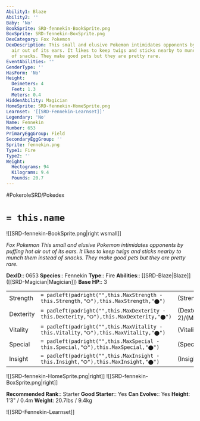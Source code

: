 ```yaml
---
Ability1: Blaze
Ability2: ''
Baby: 'No'
BookSprite: SRD-fennekin-BookSprite.png
BoxSprite: SRD-fennekin-BoxSprite.png
DexCategory: Fox Pokemon
DexDescription: This small and elusive Pokemon intimidates opponents by puffing hot
  air out of its ears. It likes to keep twigs and sticks nearby to munch them instead
  of snacks. They make good pets but they are pretty rare.
EventAbilities: ''
GenderType: ''
HasForm: 'No'
Height:
  Deimeters: 4
  Feet: 1.3
  Meters: 0.4
HiddenAbility: Magician
HomeSprite: SRD-fennekin-HomeSprite.png
Learnset: '[[SRD-Fennekin-Learnset]]'
Legendary: 'No'
Name: Fennekin
Number: 653
PrimaryEggGroup: Field
SecondaryEggGroup: ''
Sprite: fennekin.png
Type1: Fire
Type2: ''
Weight:
  Hectograms: 94
  Kilograms: 9.4
  Pounds: 20.7
---
```


#PokeroleSRD/Pokedex

# `= this.name`

![[SRD-fennekin-BookSprite.png|right wsmall]]

*Fox Pokemon*
*This small and elusive Pokemon intimidates opponents by puffing hot air out of its ears. It likes to keep twigs and sticks nearby to munch them instead of snacks. They make good pets but they are pretty rare.*

**DexID**:: 0653
**Species**:: Fennekin
**Type**:: Fire
**Abilities**:: [[SRD-Blaze|Blaze]] ([[SRD-Magician|Magician]])
**Base HP**:: 3

|           |                                                                                        |                                          |
| --------- | -------------------------------------------------------------------------------------- | ---------------------------------------- |
| Strength  | `= padleft(padright("",this.MaxStrength - this.Strength,"⭘"),this.MaxStrength,"⬤")`    | (Strength::2)/(MaxStrength::4)   |
| Dexterity | `= padleft(padright("",this.MaxDexterity - this.Dexterity,"⭘"),this.MaxDexterity,"⬤")` | (Dexterity:: 2)/(MaxDexterity::4) |
| Vitality  | `= padleft(padright("",this.MaxVitality - this.Vitality,"⭘"),this.MaxVitality,"⬤")`    | (Vitality::1)/(MaxVitality::3)   |
| Special   | `= padleft(padright("",this.MaxSpecial - this.Special,"⭘"),this.MaxSpecial,"⬤")`       | (Special::2)/(MaxSpecial::4)     |
| Insight   | `= padleft(padright("",this.MaxInsight - this.Insight,"⭘"),this.MaxInsight,"⬤")`       | (Insight::2)/(MaxInsight::4)     |

![[SRD-fennekin-HomeSprite.png|right]]
![[SRD-fennekin-BoxSprite.png|right]]

**Recommended Rank**:: Starter
**Good Starter**:: Yes
**Can Evolve**:: Yes
**Height**: 1'3" / 0.4m
**Weight**: 20.7lbs / 9.4kg

![[SRD-Fennekin-Learnset]]